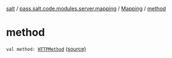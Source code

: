 [salt](../../index.md) / [pass.salt.code.modules.server.mapping](../index.md) / [Mapping](index.md) / [method](./method.md)

# method

`val method: `[`HTTPMethod`](../-h-t-t-p-method/index.md) [(source)](https://github.com/kurbaniec-tgm/salt/tree/master/code/modules/server/mapping/Mapping.kt#L17)